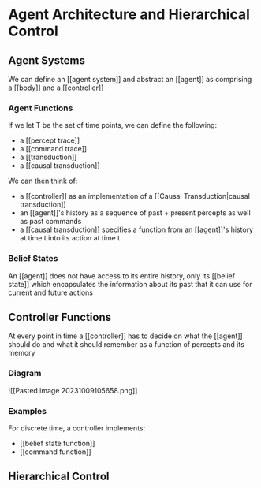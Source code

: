 # Agent Architecture and Hierarchical Control
## Agent Systems
We can define an [[agent system]] and abstract an [[agent]] as comprising a [[body]] and a [[controller]]
### Agent Functions
If we let T be the set of time points, we can define the following:
- a [[percept trace]]
- a [[command trace]]
- a [[transduction]]
- a [[causal transduction]]

We can then think of:
- a [[controller]] as an implementation of a [[Causal Transduction|causal transduction]] 
- an [[agent]]'s history as a sequence of past + present percepts as well as past commands
- a [[causal transduction]] specifies a function from an [[agent]]'s history at time t into its action at time t
### Belief States
An [[agent]] does not have access to its entire history, only its [[belief state]] which encapsulates the information about its past that it can use for current and future actions
## Controller Functions
At every point in time a [[controller]] has to decide on what the [[agent]] should do and what it should remember as a function of percepts and its memory
### Diagram
![[Pasted image 20231009105658.png]]
### Examples 
For discrete time, a controller implements:
- [[belief state function]]
- [[command function]]
## Hierarchical Control